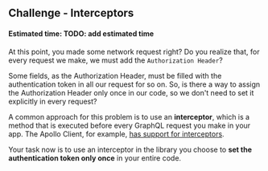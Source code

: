 ## Challenge - Interceptors
#### Estimated time: TODO: add estimated time

At this point, you made some network request right? Do you realize that, for every request we make, we must add the `Authorization Header`?

Some fields, as the Authorization Header, must be filled with the authentication token in all our request for so on. So, is there a way to assign the Authorization Header only once in our code, so we don't need to set it explicitly in every request?

A common approach for this problem is to use an **interceptor**, which is a method that is executed before every GraphQL request you make in your app. The Apollo Client, for example, [has support for interceptors](https://www.apollographql.com/docs/react/recipes/authentication.html#Header).

Your task now is to use an interceptor in the library you choose to **set the authentication token only once** in your entire code.